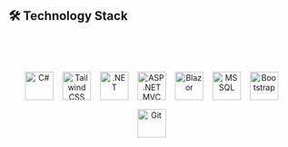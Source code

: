 ## 🛠️ Technology Stack

<div align="center" style="position: relative; padding-top: 40px; padding-bottom: 40px;">
  <div style="position: relative; top: 20px; display: flex; flex-wrap: wrap; justify-content: center; align-items: center; gap: 16px;">
    
   <img src="https://cdn.jsdelivr.net/gh/devicons/devicon/icons/csharp/csharp-original.svg" alt="C#" style="width: 50px; height: 50px; object-fit: contain;" />
    
   <img src="https://upload.wikimedia.org/wikipedia/commons/d/d5/Tailwind_CSS_Logo.svg" alt="Tailwind CSS" style="width: 50px; height: 50px; object-fit: contain;" />
    
  <img src="https://cdn.jsdelivr.net/gh/devicons/devicon/icons/dot-net/dot-net-original.svg" alt=".NET" style="width: 50px; height: 50px; object-fit: contain;" />
    
   
  <img src="https://cdn.jsdelivr.net/gh/devicons/devicon/icons/dot-net/dot-net-plain-wordmark.svg" alt="ASP.NET MVC" style="width: 50px; height: 50px; object-fit: contain;" />
    
   <img src="https://cdn.jsdelivr.net/gh/devicons/devicon/icons/blazor/blazor-original.svg" alt="Blazor" style="width: 50px; height: 50px; object-fit: contain;" />
    
  <img src="https://cdn.jsdelivr.net/gh/devicons/devicon/icons/microsoftsqlserver/microsoftsqlserver-plain.svg" alt="MSSQL" style="width: 50px; height: 50px; object-fit: contain;" />
    
   <img src="https://cdn.jsdelivr.net/gh/devicons/devicon/icons/bootstrap/bootstrap-original.svg" alt="Bootstrap" style="width: 50px; height: 50px; object-fit: contain;" />
    
   <img src="https://cdn.jsdelivr.net/gh/devicons/devicon/icons/git/git-original.svg" alt="Git" style="width: 50px; height: 50px; object-fit: contain;" />
    
  </div>
</div>

